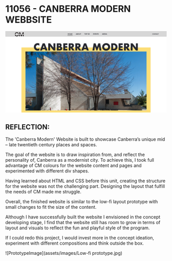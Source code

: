 # 11056 - CANBERRA MODERN WEBBSITE
![HomePage](assets/images/HomePage.png)

## REFLECTION:
The 'Canberra Modern' Website is built to showcase Canberra’s unique mid – late twentieth century places and spaces. 

The goal of the website is to draw inspiration from, and reflect the personality of, Canberra as a modernist city. To achieve this, I took full advantage of CM colours for the website content and pages and experimented with different div shapes.

Having learned about HTML and CSS before this unit, creating the structure for the website was not the challenging part. Designing the layout that fulfill the needs of CM made me struggle.

Overall, the finished website is similar to the low-fi layout prototype with small changes to fit the size of the content. 

Although I have successfully built the website I envisioned in the concept developing stage, I find that the website still has room to grow in terms of layout and visuals to reflect the fun and playful style of the program. 

If I could redo this project, I would invest more in the concept ideation, experiment with different compositions and think outside the box.

![PrototypeImage](assets/images/Low-fi prototype.jpg)